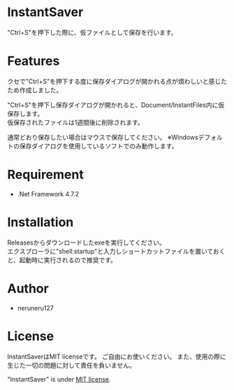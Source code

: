 # InstantSaver
"Ctrl+S"を押下した際に、仮ファイルとして保存を行います。

# Features
クセで"Ctrl+S"を押下する度に保存ダイアログが開かれる点が煩わしいと感じたため作成しました。

"Ctrl+S"を押下し保存ダイアログが開かれると、Document/InstantFiles内に仮保存します。<br>
仮保存されたファイルは1週間後に削除されます。<br>

通常どおり保存したい場合はマウスで保存してください。
※Windowsデフォルトの保存ダイアログを使用しているソフトでのみ動作します。

# Requirement
* .Net Framework 4.7.2

# Installation
Releasesからダウンロードしたexeを実行してください。<br>
エクスプローラに"shell:startup"と入力しショートカットファイルを置いておくと、起動時に実行されるので推奨です。


# Author
* neruneru127

# License
InstantSaverはMIT licenseです。
ご自由にお使いください。
また、使用の際に生じた一切の問題に対して責任を負いません。

"InstantSaver" is under [MIT license](https://en.wikipedia.org/wiki/MIT_License).
